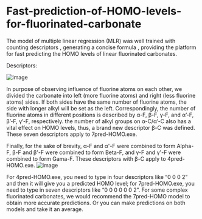 # Fast-prediction-of-HOMO-levels-for-fluorinated-carbonate
 The model of multiple linear regression (MLR) was well trained with counting descriptors , generating a concise formula , providing the platform for fast predicting the HOMO levels of linear fluorinated carbonates.


Descriptors:




![image](https://github.com/Criame/Picture/blob/main/1.png)





In purpose of observing influence of fluorine atoms on each other, we divided the carbonate into left (more fluorine atoms) and right (less fluorine atoms) sides. If both sides have the same number of fluorine atoms, the side with longer alkyl will be set as the left. Correspondingly, the number of fluorine atoms in different positions is described by α-F, β-F, γ-F, and α’-F, β’-F, γ’-F, respectively. the number of alkyl groups on α-C/α’-C also has a vital effect on HOMO levels, thus, a brand new descriptor β-C was defined. These seven descriptors apply to 7pred-HOMO.exe. 


Finally, for the sake of brevity, α-F and α'-F were combined to form Alpha-F, β-F and β'-F were combined to form Beta-F, and γ-F and γ'-F were combined to form Gama-F. These descriptors with β-C apply to 4pred-HOMO.exe. 
                      ![image](https://github.com/Criame/Picture/blob/main/2.png)


For 4pred-HOMO.exe, you need to type in four descriptors like “0 0 0 2” and then it will give you a predicted HOMO level; for 7pred-HOMO.exe, you need to type in seven descriptors like “0 0 0 0 0 0 2”. For some complex fluorinated carbonates, we would recommend the 7pred-HOMO model to obtain more accurate predictions. Or you can make predictions on both models and take it an average.
